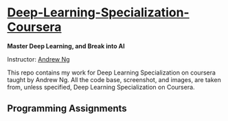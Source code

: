 # [Deep-Learning-Specialization-Coursera](https://www.coursera.org/specializations/deep-learning)

**Master Deep Learning, and Break into AI**

Instructor: [Andrew Ng](http://www.andrewng.org/)

This repo contains my work for Deep Learning Specialization on coursera taught by Andrew Ng. All the code base, screenshot, and images, are taken from, unless specified, Deep Learning Specialization on Coursera.

## Programming Assignments
